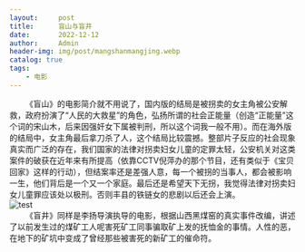 ```yaml
---
layout:     post
title:      盲山与盲井
date:       2022-12-12
author:     Admin
header-img: img/post/mangshanmangjing.webp
catalog: true
tags:
    - 电影
---
```

&emsp;&emsp;《盲山》的电影简介就不用说了，国内版的结局是被拐卖的女主角被公安解救，政府扮演了“人民的大救星”的角色，弘扬所谓的社会正能量（创造“正能量”这个词的宋山木，后来因强奸女下属被判刑，所以这个词我一般不用）。而在海外版的结局中，女主角最后拿刀杀了人，这个结局比较震撼。整部片子反应的社会现象真实而广泛的存在，我们国家的法律对拐卖妇女儿童的定罪太轻，公安机关对这类案件的破获在近年来有所提高（依靠CCTV倪萍办的那个节目，还有类似于《宝贝回家》这样的行动），但结案率还是差强人意，每一个被拐的当事人，都会被影响一生，他们背后是一个又一个家庭。最后还是希望天下无拐，我觉得法律对拐卖妇女儿童罪应该处以极刑。否则丰县的铁链女的悲剧以后还会上演。
<br>
![test](https://img.locyoo.com/61bafbec08b4db8cdad14b63c97f81df.png)
<br>
&emsp;&emsp;《盲井》同样是李扬导演执导的电影，根据山西黑煤窑的真实事件改编，讲述了以前发生过的煤矿工人呢害死矿工同事骗取矿上发的抚恤金的事情。人性的恶，在地下的矿坑中变成了曾经那些被害死的新矿工的催命符。
